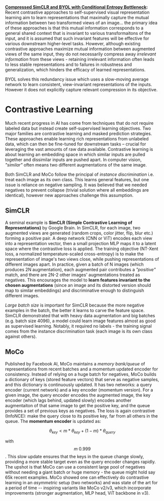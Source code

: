 **[Compressed SimCLR and BYOL with Conditional Entropy Bottleneck](https://discuss.ai.google.dev/t/google-research-self-supervised-learning-compressed-simclr-byol-with-conditional-entropy-bottleneck-with-tensorflow-code/23763):** Recent contrastive approaches to self-supervised visual representation learning aim to learn representations that maximally capture the mutual information between two transformed views of an image... the primary idea of these approaches is that this mutual information corresponds to a general shared context that is invariant to various transformaitons of the input, and it is assumed that such invariant features will be effective for various downstream higher-level tasks. However, although existing contrastive approaches maximize mutual information between augmented views of the same input, they do not necessarily compress away _irrelevant information_ from these views - retaining irrelevant information often leads to less stable representations and to failures in robustness and generalization, which hinders the efficacy of learned representations. 

BYOL solves this redundancy issue which uses a slow-moving average network to learn consistent, view-invariant representations of the inputs. However it does not explicitly capture relevant compression in its objective. 

# Contrastive Learning

Much recent progress in AI has come from techniques that do not require labeled data but instead create self-supervised learning objectives. Two major families are contrastive learning and masked prediction strategies. These approaches enable learning rich representations from unlabeled data, which can then be fine-tuned for downstream tasks – crucial for leveraging the vast amounts of raw data available. Contrastive learning is about learning an embedding space in which similar inputs are pulled together and dissimilar inputs are pushed apart. In computer vision, _"similar"_ often means two different augmentations of the same image. 

Both SimCLR and MoCo follow the principal of _instance discrimination_ i.e. treat each image as its own class. This learns general features, but one issue is reliance on negative sampling. It was believed that we needed negatives to prevent collapse (trivial solution where all embeddings are identical), however new approaches challenge this assumption. 

## SimCLR

A seminal example is **SimCLR (Simple Contrastive Learning of Representations)** by Google Brain. In SimCLR, for each image, two augmented views are generated (random crops, color jitter, flip, blur etc.) forming a positive pair. A deep network (CNN or ViT) encodes each view into a representation vector, then a small projection MLP maps it to a latent space where the contrastive loss is applied. The training objective (NT-Xent loss, a normalized temperature-scaled cross-entropy) is to make the representation of image's two views close, while pushing representations of different images apart. In practice, given a batch of N images (which produces 2N augmentation), each augmented pair contributes a _"positive"_ match, and there are 2N-2 other images' augmentations treated as negatives. This encourages the model to **learn features invariant to the chosen augmentations** (since an image and its distorted version should map to similar embeddings) and discriminative enough to distinguish different images. 

_Large batch size_ is important for SimCLR because the more negative examples in the batch, the better it learns to carve the feature space. SimCLR demonstrated that with heavy data augmentation and big batches (e.g. batch size 4096), a model could learn image features almost as good as supervised learning. Notably, it required no labels - the training signal comes from the instance discrimination task (each image is its own class against others). 

## MoCo

Published by Facebook AI, MoCo maintains a _memory bank/queue_ of representations from recent batches and a momentum updated encoder for consistency. Instead of relying on a huge batch for negatives, MoCo builds a dictionary of keys (stored feature vectors) that serve as negative samples, and this dictionary is continuously updated. It has two networks: a query encoder (current network) and a key encoder (momentum version). For a given image, the query encoder encodes the augmented image, the key encoder (which lags behind, updated slowly) encodes another augmentaiton of that same image to get the positive key, and the queue provides a set of previous keys as negatives. The loss is again contrastive (InfoNCE): make the query close to its positive key, far from all others in the queue. The **momentum encoder** is updated as:

$$\theta_{key} < m * \theta_{key} + (1 - m) * \theta_{query}$$

with $$m ~ 0.999$$. This slow update ensures that the keys in the queue change slowly, providing a more stable target even as the query encoder changes rapidly. The upshot is that MoCo can use a consistent large pool of negatives without needing a giant batch or huge memory - the queue might hold say 65k recent examples. MoCo showed one can effectively do contrastive learning in an _asymmetric_ setup (two networks) and was state of the art for a period of time -- inspiring variants like MoCo v2/v3, which incorporate improvements (stronger augmentation, MLP head, ViT backbone in v3). 
